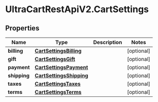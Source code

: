 # UltraCartRestApiV2.CartSettings

## Properties

Name | Type | Description | Notes
------------ | ------------- | ------------- | -------------
**billing** | [**CartSettingsBilling**](CartSettingsBilling.md) |  | [optional] 
**gift** | [**CartSettingsGift**](CartSettingsGift.md) |  | [optional] 
**payment** | [**CartSettingsPayment**](CartSettingsPayment.md) |  | [optional] 
**shipping** | [**CartSettingsShipping**](CartSettingsShipping.md) |  | [optional] 
**taxes** | [**CartSettingsTaxes**](CartSettingsTaxes.md) |  | [optional] 
**terms** | [**CartSettingsTerms**](CartSettingsTerms.md) |  | [optional] 


